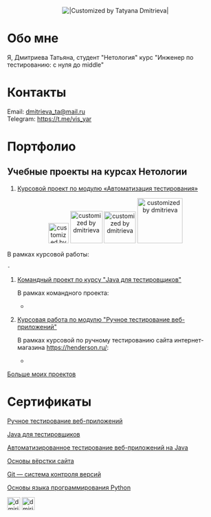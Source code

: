 <p align="center">
  <img title="|Customized by Tatyana Dmitrieva|"src="https://readme-typing-svg.herokuapp.com?color=32CD32&font=Knewave&size=40&center=true&vCenter=true&lines=Dmitrieva+Tatyana;QA+engineer">
</p>

# Обо мне

Я, Дмитриева Татьяна, студент "Нетология" курс "Инженер по тестированию: с нуля до middle" 

# Контакты
     
Email: dmitrieva_ta@mail.ru  
Telegram: https://t.me/vis_yar

# Портфолио

## Учебные проекты на курсах Нетологии

1. [Курсовой проект по модулю «Автоматизация тестирования»](https://github.com/VisYar/CourseProjectQAv3)
<p align="center">
  <img width="47" title="customized by dmitrieva" src="https://img.shields.io/badge/-Java-32CD32?logo=java&style=for-the-badge">
  <img width="75" title="customized by dmitrieva" src="https://img.shields.io/badge/-Gradle-6A54DF?logo=gradle&style=for-the-badge">
  <img width="74" title="customized by dmitrieva" src="https://img.shields.io/badge/-JUnit'5-32CD32?logo=junit5&style=for-the-badge&logoColor=white">
  <img width="105" title="customized by dmitrieva" src="https://img.shields.io/badge/-Allure Report-6A54DF?&style=for-the-badge">
</p>
    В рамках курсовой работы:

    - 

1. [Командный проект по курсу "Java для тестировщиков"](https://github.com/VisYar/TeamDiplomChechikVisYar)

    В рамках командного проекта: 

     - 

1. [Курсовая работа по модулю "Ручное тестирование веб-приложений"]()

    В рамках курсовой по ручному тестированию сайта интернет-магазина https://henderson.ru/:

    - 
 
[Больше моих проектов](https://github.com/VisYar?tab=repositories) 

# Сертификаты

[Ручное тестирование веб-приложений](https://github.com/VisYar/VisYar/files/9859268/-.pdf)

[Java для тестировщиков](https://github.com/VisYar/VisYar/files/9859297/certificate.Java.pdf)

[Автоматизированное
тестирование веб-приложений на
Java](https://github.com/VisYar/VisYar/files/9859325/certificate.autojava.pdf)

[Основы вёрстки сайта](https://github.com/VisYar/VisYar/files/9859345/default.pdf)
  
[Git — система контроля версий](https://github.com/VisYar/VisYar/files/9859354/certificate.Git.pdf)

[Основы языка
программирования Python](https://github.com/VisYar/VisYar/files/9859401/certificate.python.pdf)


[<img title="Telegram" alt="dmirieva | Telegram" width="30px" src="https://telegram.org/favicon.ico">](https://t.me/vis_yar)
[<img title="Github" alt="dmirieva | Github" width="30px" src="https://github.githubassets.com/favicons/favicon.svg">](https://github.com/VisYar?tab=repositories)
